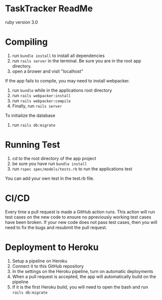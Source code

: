 # TaskTracker ReadMe

ruby version 3.0 

# Compiling

1. run ```bundle install``` to install all dependencies
2. run ```rails server``` in the terminal. Be sure you are in the root app directory.
3. open a brower and visit "localhost"

If the app fails to compile, you may need to install webpacker.
   1. run ```bundle``` while in the applications root directory
   2. run ```rails webpacker:install```
   3. run ```rails webpacker:compile```
   4. Finally, run ```rails server```

To initialize the database
   1. run ```rails db:migrate```

# Running Test

1. cd to the root directory of the app project
2. be sure you have run ```bundle install```
3. run ```rspec spec/models/tests.rb``` to run the applications test

You can add your own test in the test.rb file.

# CI/CD

Every time a pull request is made a GitHub action runs.
This action will run test cases on the new code to ensure no ppreviously working test cases have been broken.
If your new code does not pass test cases, then you will need to fix the bugs and resubmit the pull request.

# Deployment to Heroku

1. Setup a pipeline on Heroku
2. Connect it to this GitHub repository
3. In the settings on the Heroku pipeline, turn on automatic deployments
4. When a pull request is accepted, the app will automatically build on the pipeline
5. If it is the first Heroku build, you will need to open the bash and run ```rails db:migrate```
